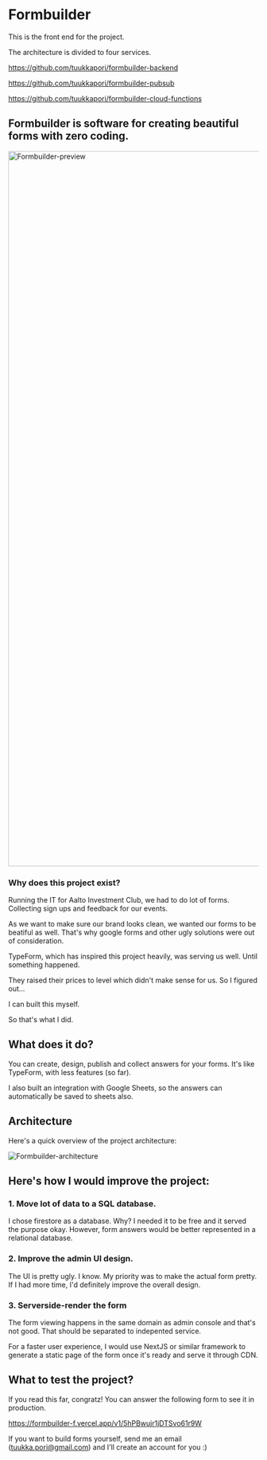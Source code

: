 # Formbuilder

This is the front end for the project.

The architecture is divided to four services.

https://github.com/tuukkapori/formbuilder-backend

https://github.com/tuukkapori/formbuilder-pubsub

https://github.com/tuukkapori/formbuilder-cloud-functions

## Formbuilder is software for creating beautiful forms with zero coding.

<img width="1435" alt="Formbuilder-preview" src="https://user-images.githubusercontent.com/87663603/192145911-edf2ff05-6e72-478c-ad58-7d66331ddb1c.png">

### Why does this project exist?

Running the IT for Aalto Investment Club, we had to do lot of forms. Collecting sign ups and feedback for our events.

As we want to make sure our brand looks clean, we wanted our forms to be beatiful as well. That's why google forms and other ugly solutions were out of consideration.

TypeForm, which has inspired this project heavily, was serving us well. Until something happened.

They raised their prices to level which didn't make sense for us. So I figured out...

I can built this myself.

So that's what I did. 

## What does it do?

You can create, design, publish and collect answers for your forms. It's like TypeForm, with less features (so far).

I also built an integration with Google Sheets, so the answers can automatically be saved to sheets also.

## Architecture

Here's a quick overview of the project architecture:

![Formbuilder-architecture](https://user-images.githubusercontent.com/87663603/192144252-50c90e25-51f9-496d-9fec-c503e08df49c.png)



## Here's how I would improve the project:

### 1. Move lot of data to a SQL database.
I chose firestore as a database. Why? I needed it to be free and it served the purpose okay. However, form answers would be better represented in a relational database.

### 2. Improve the admin UI design.
The UI is pretty ugly. I know. My priority was to make the actual form pretty. If I had more time, I'd definitely improve the overall design.

### 3. Serverside-render the form
The form viewing happens in the same domain as admin console and that's not good. That should be separated to indepented service.

For a faster user experience, I would use NextJS or similar framework to generate a static page of the form once it's ready and serve it through CDN.



## What to test the project?

If you read this far, congratz! You can answer the following form to see it in production.

https://formbuilder-f.vercel.app/v1/5hPBwujr1jDTSvo61r9W

If you want to build forms yourself, send me an email (tuukka.pori@gmail.com) and I'll create an account for you :)



